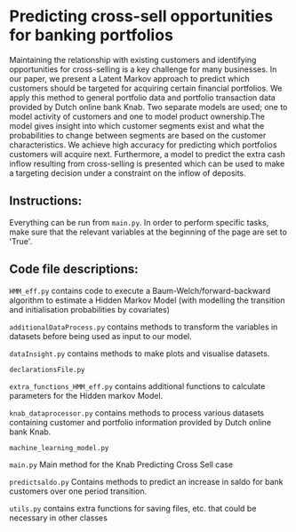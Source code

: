 # Predicting cross-sell opportunities for banking portfolios

Maintaining the relationship with existing customers and identifying opportunities for cross-selling is a key challenge for many businesses. In our paper, we present a Latent Markov approach to predict which customers should be targeted for acquiring certain financial portfolios. We apply this method to general portfolio data and portfolio transaction data provided by Dutch online bank Knab. Two separate models are used; one to model activity of customers and one to model product ownership.The model gives insight into which customer segments exist and what the probabilities to change between segments are based on the customer characteristics. We achieve high accuracy for predicting which portfolios customers will acquire next. Furthermore, a model to predict the extra cash inflow resulting from cross-selling is presented which can be used to make a targeting decision under a
constraint on the inflow of deposits.

## Instructions: 
Everything can be run from `main.py`. In order to perform specific tasks, make sure that the relevant variables at the beginning of the page are set to 'True'.


## Code file descriptions:
`HMM_eff.py` contains code to execute a Baum-Welch/forward-backward algorithm to estimate a Hidden Markov Model 
(with modelling the transition and initialisation probabilities by covariates) 

`additionalDataProcess.py` contains methods to transform the variables in datasets before being used as input to our model.

`dataInsight.py` contains methods to make plots and visualise datasets. 

`declarationsFile.py`

`extra_functions_HMM_eff.py` contains additional functions to calculate parameters for the Hidden markov Model.

`knab_dataprocessor.py` contains methods to process various datasets containing customer and portfolio information provided by Dutch online bank Knab.

`machine_learning_model.py`

`main.py` Main method for the Knab Predicting Cross Sell case

`predictsaldo.py` Contains methods to predict an increase in saldo for bank customers over one period transition. 

`utils.py` contains extra functions for saving files, etc. that could be necessary in other classes
